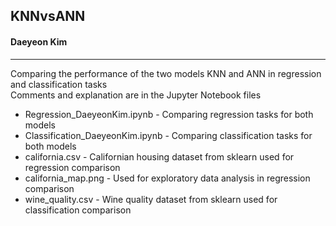 ## KNNvsANN 
#### Daeyeon Kim
<hr/>

Comparing the performance of the two models KNN and ANN in regression and classification tasks <br/>
Comments and explanation are in the Jupyter Notebook files

- Regression_DaeyeonKim.ipynb - Comparing regression tasks for both models
- Classification_DaeyeonKim.ipynb - Comparing classification tasks for both models
- california.csv - Californian housing dataset from sklearn used for regression comparison
- california_map.png - Used for exploratory data analysis in regression comparison
- wine_quality.csv - Wine quality dataset from sklearn used for classification comparison

